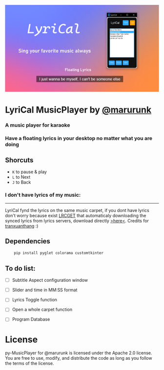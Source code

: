 ![presentation.png](/src/img/presentation.png)
# LyriCal MusicPlayer by [@marurunk](https://github.com/marurunk)
### A music player for karaoke
### Have a floating lyrics in your desktop no matter what you are doing

## Shorcuts
- `K` to pause & play
- `L` to Next
- `J` to Back

### I don't have lyrics of my music:
---
LyriCal fynd the lyrics on the same music carpet, if you dont have lyrics don't worry because exist [LRCGET](https://github.com/tranxuanthang/lrcget) that automaticaly downloading the synced lyrics from lyrics servers, download directly [>here<](https://github.com/tranxuanthang/lrcget/releases/latest). Credits for [tranxuanthang](https://github.com/tranxuanthang) :)


## Dependencies
```python 
    pip install pyglet colorama customtkinter
```

## To do list:
- [ ] Subtitle Aspect configuration window
- [ ] Slider and time in MM:SS format
- [ ] Lyrics Toggle function
- [ ] Open a whole carpet function 
- [ ] Program Database



# License
py-MusicPlayer for @marurunk is licensed under the Apache 2.0 license. You are free to use, modify, and distribute the code as long as you follow the terms of the license.
